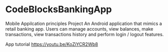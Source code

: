 # CodeBlocksBankingApp
Mobile Appilcation principles Project
An Android application that mimics a retail banking app. Users can manage accounts, view balances, 
make transactions, view transactions history and perform login / logout features.

App tutorial 
https://youtu.be/KoZiYCR2Wb8
